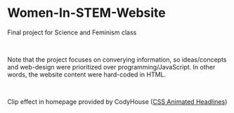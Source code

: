 # Women-In-STEM-Website
Final project for Science and Feminism class

<br>

Note that the project focuses on converying information, so ideas/concepts and web-design were prioritized over programming/JavaScript. In other words, the website content were hard-coded in HTML.

<br>

Clip effect in homepage provided by CodyHouse (<a href="https://codyhouse.co/gem/css-animated-headlines">CSS Animated Headlines</a>)
